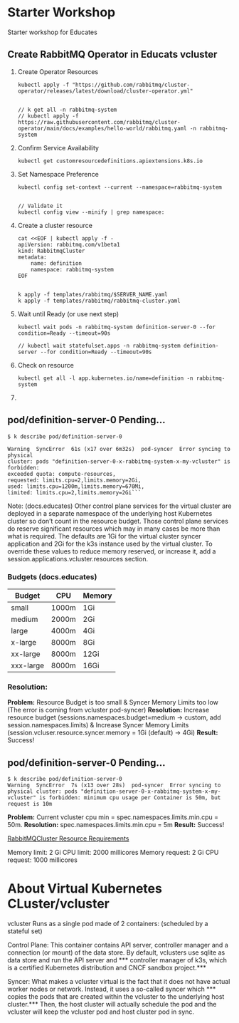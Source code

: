 Starter Workshop
================

Starter workshop for Educates


## Create RabbitMQ Operator in Educats vcluster
1. Create Operator Resources
    ```
    kubectl apply -f "https://github.com/rabbitmq/cluster-operator/releases/latest/download/cluster-operator.yml"


    // k get all -n rabbitmq-system
    // kubectl apply -f https://raw.githubusercontent.com/rabbitmq/cluster-operator/main/docs/examples/hello-world/rabbitmq.yaml -n rabbitmq-system
    ```

2. Confirm Service Availability
    ```
    kubectl get customresourcedefinitions.apiextensions.k8s.io
    ```

3. Set Namespace Preference
    ```
    kubectl config set-context --current --namespace=rabbitmq-system


    // Validate it
    kubectl config view --minify | grep namespace:
    ```
4. Create a cluster resource
    ```
    cat <<EOF | kubectl apply -f -
    apiVersion: rabbitmq.com/v1beta1
    kind: RabbitmqCluster
    metadata:
        name: definition
        namespace: rabbitmq-system
    EOF


    k apply -f templates/rabbitmq/$SERVER_NAME.yaml
    k apply -f templates/rabbitmq/rabbitmq-cluster.yaml 
    ```

5. Wait until Ready (or use next step)
    ```
    kubectl wait pods -n rabbitmq-system definition-server-0 --for condition=Ready --timeout=90s

    // kubectl wait statefulset.apps -n rabbitmq-system definition-server --for condition=Ready --timeout=90s
    ```
5. Check on resource
    ```
    kubectl get all -l app.kubernetes.io/name=definition -n rabbitmq-system
    ```

6. 

## pod/definition-server-0 Pending...
```
$ k describe pod/definition-server-0

Warning  SyncError  61s (x17 over 6m32s)  pod-syncer  Error syncing to physical 
cluster: pods "definition-server-0-x-rabbitmq-system-x-my-vcluster" is forbidden: 
exceeded quota: compute-resources, 
requested: limits.cpu=2,limits.memory=2Gi, 
used: limits.cpu=1200m,limits.memory=670Mi, 
limited: limits.cpu=2,limits.memory=2Gi```
```
Note: (docs.educates)
Other control plane services for the virtual cluster are deployed in a separate 
namespace of the underlying host Kubernetes cluster so don’t count in the resource 
budget. Those control plane services do reserve significant resources which may in 
many cases be more than what is required. The defaults are 1Gi for the virtual 
cluster syncer application and 2Gi for the k3s instance used by the virtual cluster. 
To override these values to reduce memory reserved, or increase it, add a 
session.applications.vcluster.resources section.

### Budgets (docs.educates)

| Budget    | CPU   | Memory |
|-----------|-------|--------|
| small     | 1000m | 1Gi    |
| medium    | 2000m | 2Gi    |
| large     | 4000m | 4Gi    |
| x-large   | 8000m | 8Gi    |
| xx-large  | 8000m | 12Gi   |
| xxx-large | 8000m | 16Gi   |


### Resolution:
**Problem:** Resource Budget is too small & Syncer Memory Limits too low (The error is coming from vcluster pod-syncer)
**Resolution:** Increase resource budget (sessions.namespaces.budget=medium -> custom, add session.namespaces.limits) & Increase Syncer Memory Limits (session.vcluser.resource.syncer.memory = 1Gi (default) -> 4Gi)
**Result:** Success!

## pod/definition-server-0 Pending...
```
$ k describe pod/definition-server-0
Warning  SyncError  7s (x13 over 28s)  pod-syncer  Error syncing to physical cluster: pods "definition-server-0-x-rabbitmq-system-x-my-vcluster" is forbidden: minimum cpu usage per Container is 50m, but request is 10m
```

**Problem:** Current vcluster cpu min = spec.namespaces.limits.min.cpu = 50m. 
**Resolution:** spec.namespaces.limits.min.cpu = 5m
**Result:** Success!

[RabbitMQCluster Resource Requirements](https://www.rabbitmq.com/kubernetes/operator/using-operator.html#resource-reqs)

Memory limit: 2 Gi
CPU limit: 2000 millicores
Memory request: 2 Gi
CPU request: 1000 millicores

# About Virtual Kubernetes CLuster/vcluster
vcluster
Runs as a single pod made of 2 containers:
(scheduled by a stateful set)

Control Plane:
This container contains API server, 
controller manager and a connection (or mount) of the 
data store. By default, vclusters use sqlite as data store
and run the API server and *** controller manager of k3s, which
is a certified Kubernetes distribution and CNCF sandbox 
project.*** 

Syncer: 
What makes a vcluster virtual is the fact that it 
does not have actual worker nodes or network. Instead, it 
uses a so-called syncer which *** copies the pods that are 
created within the vcluster to the underlying host cluster.***
Then, the host cluster will actually schedule the pod and 
the vcluster will keep the vcluster pod and host cluster 
pod in sync.
